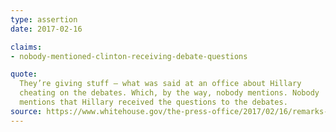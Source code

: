 ```yaml
---
type: assertion
date: 2017-02-16

claims:
- nobody-mentioned-clinton-receiving-debate-questions

quote:
  They’re giving stuff — what was said at an office about Hillary
  cheating on the debates. Which, by the way, nobody mentions. Nobody
  mentions that Hillary received the questions to the debates.
source: https://www.whitehouse.gov/the-press-office/2017/02/16/remarks-president-trump-press-conference
---
```

